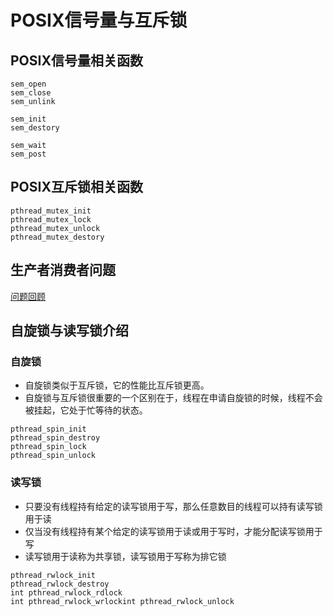 # POSIX信号量与互斥锁

## POSIX信号量相关函数
```
sem_open
sem_close
sem_unlink

sem_init
sem_destory

sem_wait
sem_post
```

## POSIX互斥锁相关函数
```
pthread_mutex_init
pthread_mutex_lock
pthread_mutex_unlock
pthread_mutex_destory
```

## 生产者消费者问题
[问题回顾](../systemVshm&sem/readme.md)

## 自旋锁与读写锁介绍

### 自旋锁
- 自旋锁类似于互斥锁，它的性能比互斥锁更高。
- 自旋锁与互斥锁很重要的一个区别在于，线程在申请自旋锁的时候，线程不会被挂起，它处于忙等待的状态。
```
pthread_spin_init
pthread_spin_destroy
pthread_spin_lock
pthread_spin_unlock
```

### 读写锁
- 只要没有线程持有给定的读写锁用于写，那么任意数目的线程可以持有读写锁用于读
- 仅当没有线程持有某个给定的读写锁用于读或用于写时，才能分配读写锁用于写
- 读写锁用于读称为共享锁，读写锁用于写称为排它锁
```
pthread_rwlock_init
pthread_rwlock_destroy
int pthread_rwlock_rdlock
int pthread_rwlock_wrlockint pthread_rwlock_unlock
```